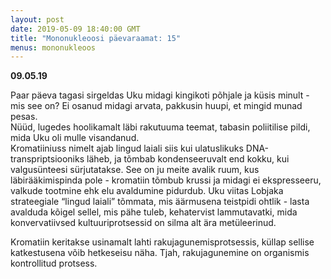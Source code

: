 ```yaml
---
layout: post
date: 2019-05-09 18:40:00 GMT
title: "Mononukleoosi päevaraamat: 15"
menus: mononukleoos
---
```

**09.05.19**

Paar päeva tagasi sirgeldas Uku midagi kingikoti põhjale ja küsis minult - mis see on? Ei osanud midagi arvata, pakkusin huupi, et mingid munad pesas.  
Nüüd, lugedes hoolikamalt läbi rakutuuma teemat, tabasin poliitilise pildi, mida Uku oli mulle visandanud.  
Kromatiiniuss nimelt ajab lingud laiali siis kui ulatuslikuks DNA-transpriptsiooniks läheb, ja tõmbab kondenseeruvalt end kokku, kui valgusünteesi sürjutatakse. See on ju meite avalik ruum, kus läbirääkimispinda pole - kromatiin tõmbub krussi ja midagi ei ekspresseeru, valkude tootmine ehk elu avaldumine pidurdub.  Uku viitas Lobjaka strateegiale “lingud laiali” tõmmata, mis äärmusena teistpidi ohtlik - lasta avalduda kõigel sellel, mis pähe tuleb, kehatervist lammutavatki, mida konvervatiivsed kultuuriprotsessid on silma alt ära metüleerinud.  

Kromatiin keritakse usinamalt lahti rakujagunemisprotsessis, küllap sellise katkestusena võib hetkeseisu näha. Tjah, rakujagunemine on organismis kontrollitud protsess.
